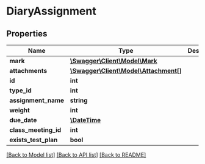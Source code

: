 # DiaryAssignment

## Properties
Name | Type | Description | Notes
------------ | ------------- | ------------- | -------------
**mark** | [**\Swagger\Client\Model\Mark**](Mark.md) |  | [optional] 
**attachments** | [**\Swagger\Client\Model\Attachment[]**](Attachment.md) |  | [optional] 
**id** | **int** |  | [optional] 
**type_id** | **int** |  | [optional] 
**assignment_name** | **string** |  | [optional] 
**weight** | **int** |  | [optional] 
**due_date** | [**\DateTime**](\DateTime.md) |  | [optional] 
**class_meeting_id** | **int** |  | [optional] 
**exists_test_plan** | **bool** |  | [optional] 

[[Back to Model list]](../../README.md#documentation-for-models) [[Back to API list]](../../README.md#documentation-for-api-endpoints) [[Back to README]](../../README.md)

